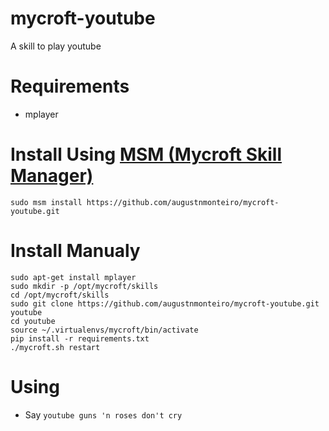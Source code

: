 # mycroft-youtube
A skill to play youtube

# Requirements 
* mplayer

# Install Using [MSM (Mycroft Skill Manager)](https://github.com/augustnmonteiro/msm)
    sudo msm install https://github.com/augustnmonteiro/mycroft-youtube.git

# Install Manualy
    sudo apt-get install mplayer
    sudo mkdir -p /opt/mycroft/skills
    cd /opt/mycroft/skills 
    sudo git clone https://github.com/augustnmonteiro/mycroft-youtube.git youtube 
    cd youtube 
    source ~/.virtualenvs/mycroft/bin/activate 
    pip install -r requirements.txt 
    ./mycroft.sh restart 

# Using
* Say `youtube guns 'n roses don't cry`
